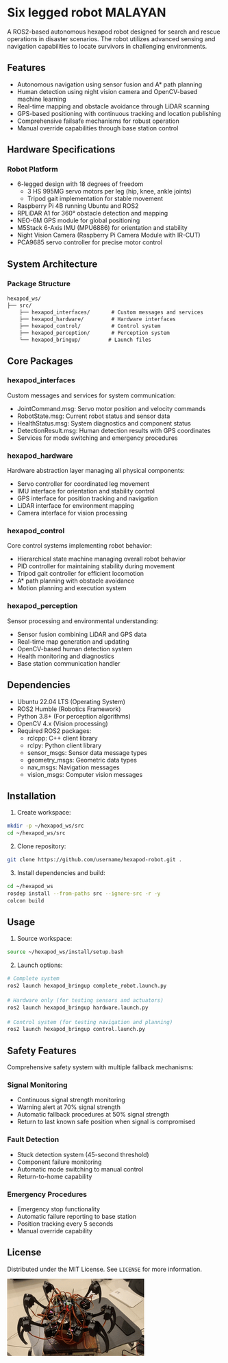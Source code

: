 # Six legged robot MALAYAN

A ROS2-based autonomous hexapod robot designed for search and rescue operations in disaster scenarios. The robot utilizes advanced sensing and navigation capabilities to locate survivors in challenging environments.

## Features

- Autonomous navigation using sensor fusion and A* path planning
- Human detection using night vision camera and OpenCV-based machine learning
- Real-time mapping and obstacle avoidance through LiDAR scanning
- GPS-based positioning with continuous tracking and location publishing
- Comprehensive failsafe mechanisms for robust operation
- Manual override capabilities through base station control

## Hardware Specifications

### Robot Platform
- 6-legged design with 18 degrees of freedom
  - 3 HS 995MG servo motors per leg (hip, knee, ankle joints)
  - Tripod gait implementation for stable movement
- Raspberry Pi 4B running Ubuntu and ROS2
- RPLiDAR A1 for 360° obstacle detection and mapping
- NEO-6M GPS module for global positioning
- M5Stack 6-Axis IMU (MPU6886) for orientation and stability
- Night Vision Camera (Raspberry Pi Camera Module with IR-CUT)
- PCA9685 servo controller for precise motor control

## System Architecture

### Package Structure
```
hexapod_ws/
├── src/
    ├── hexapod_interfaces/       # Custom messages and services
    ├── hexapod_hardware/         # Hardware interfaces
    ├── hexapod_control/          # Control system
    ├── hexapod_perception/       # Perception system
    └── hexapod_bringup/         # Launch files
```

## Core Packages

### hexapod_interfaces
Custom messages and services for system communication:
- JointCommand.msg: Servo motor position and velocity commands
- RobotState.msg: Current robot status and sensor data
- HealthStatus.msg: System diagnostics and component status
- DetectionResult.msg: Human detection results with GPS coordinates
- Services for mode switching and emergency procedures

### hexapod_hardware
Hardware abstraction layer managing all physical components:
- Servo controller for coordinated leg movement
- IMU interface for orientation and stability control
- GPS interface for position tracking and navigation
- LiDAR interface for environment mapping
- Camera interface for vision processing

### hexapod_control
Core control systems implementing robot behavior:
- Hierarchical state machine managing overall robot behavior
- PID controller for maintaining stability during movement
- Tripod gait controller for efficient locomotion
- A* path planning with obstacle avoidance
- Motion planning and execution system

### hexapod_perception
Sensor processing and environmental understanding:
- Sensor fusion combining LiDAR and GPS data
- Real-time map generation and updating
- OpenCV-based human detection system
- Health monitoring and diagnostics
- Base station communication handler

## Dependencies

- Ubuntu 22.04 LTS (Operating System)
- ROS2 Humble (Robotics Framework)
- Python 3.8+ (For perception algorithms)
- OpenCV 4.x (Vision processing)
- Required ROS2 packages:
  - rclcpp: C++ client library
  - rclpy: Python client library
  - sensor_msgs: Sensor data message types
  - geometry_msgs: Geometric data types
  - nav_msgs: Navigation messages
  - vision_msgs: Computer vision messages

## Installation

1. Create workspace:
```bash
mkdir -p ~/hexapod_ws/src
cd ~/hexapod_ws/src
```

2. Clone repository:
```bash
git clone https://github.com/username/hexapod-robot.git .
```

3. Install dependencies and build:
```bash
cd ~/hexapod_ws
rosdep install --from-paths src --ignore-src -r -y
colcon build
```

## Usage

1. Source workspace:
```bash
source ~/hexapod_ws/install/setup.bash
```

2. Launch options:
```bash
# Complete system
ros2 launch hexapod_bringup complete_robot.launch.py

# Hardware only (for testing sensors and actuators)
ros2 launch hexapod_bringup hardware.launch.py

# Control system (for testing navigation and planning)
ros2 launch hexapod_bringup control.launch.py
```

## Safety Features

Comprehensive safety system with multiple fallback mechanisms:

### Signal Monitoring
- Continuous signal strength monitoring
- Warning alert at 70% signal strength
- Automatic fallback procedures at 50% signal strength
- Return to last known safe position when signal is compromised

### Fault Detection
- Stuck detection system (45-second threshold)
- Component failure monitoring
- Automatic mode switching to manual control
- Return-to-home capability

### Emergency Procedures
- Emergency stop functionality
- Automatic failure reporting to base station
- Position tracking every 5 seconds
- Manual override capability

## License

Distributed under the MIT License. See `LICENSE` for more information.

![Hexapod Search and Rescue Robot](malayan.gif)
